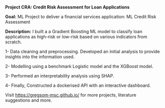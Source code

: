 **Project CRA: Credit Risk Assessment for Loan Applications**

**Goal:** ML Project to deliver a financial services application: ML Credit Risk Assessment

**Description:** I built a a Gradient Boosting ML model to classify loan applications as high-risk or low-risk based on various indicators from scratch. 

1- Data cleaning and preprocessing. Developed an initial analysis to provide insights into the information used. 

2- Modelling using a benchmark Logistic model and the XGBoost model.

3- Performed an interpretability analysis using SHAP. 

4- Finally, Constructed a dockerised API with an interactive dashboard.

Visit https://gregsom-msc.github.io/ for more projects, literature suggestions and more.
